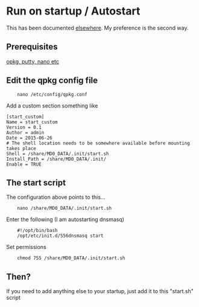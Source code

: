 # Run on startup / Autostart
This has been documented [elsewhere](http://wiki.qnap.com/wiki/Running_Your_Own_Application_at_Startup).
My preference is the second way.

## Prerequisites
[opkg, putty, nano etc](basics.md)

## Edit the qpkg config file
```
    nano /etc/config/qpkg.conf
```
Add a custom section something like
```
[start_custom]
Name = start_custom
Version = 0.1
Author = admin
Date = 2015-06-26
# The shell location needs to be somewhere available before mounting takes place
Shell = /share/MD0_DATA/.init/start.sh
Install_Path = /share/MD0_DATA/.init/
Enable = TRUE
```

## The start script
The configuration above points to this...
```
    nano /share/MD0_DATA/.init/start.sh
```

Enter the following (I am autostarting dnsmasq)
```
    #!/opt/bin/bash
    /opt/etc/init.d/S56dnsmasq start
```

Set permissions
```
    chmod 755 /share/MD0_DATA/.init/start.sh
```
    
## Then?
If you need to add anything else to your startup, just add it to this "start.sh"
script